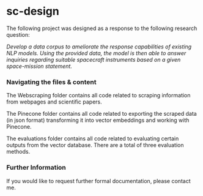 # sc-design
The following project was designed as a response to the following research question:

_Develop a data corpus to ameliorate the response capabilities of existing NLP models. Using the provided data, the model is then able to answer inquiries regarding suitable spacecraft instruments based on a given space-mission statement._
### Navigating the files & content
The Webscraping folder contains all code related to scraping information from webpages and scientific papers. 

The Pinecone folder contains all code related to exporting the scraped data (in json format) transforming it into vector embeddings and working with Pinecone. 

The evaluations folder contains all code related to evaluating certain outputs from the vector database. There are a total of three evaluation methods.
### Further Information
If you would like to request further formal documentation, please contact me. 
